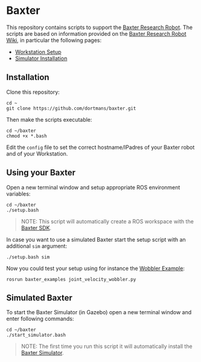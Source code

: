 # Baxter

This repository contains scripts to support the [Baxter Research Robot](http://www.rethinkrobotics.com/baxter-research-robot/).
The scripts are based on information provided on the [Baxter Research Robot Wiki](http://sdk.rethinkrobotics.com/wiki/Main_Page), in particular the following pages:

- [Workstation Setup](http://sdk.rethinkrobotics.com/wiki/Workstation_Setup)
- [Simulator Installation](http://sdk.rethinkrobotics.com/wiki/Simulator_Installation)

## Installation

Clone this repository:

    cd ~
    git clone https://github.com/dortmans/baxter.git

Then make the scripts executable:

    cd ~/baxter
    chmod +x *.bash

Edit the `config` file to set the correct hostname/IPadres of your Baxter robot and of your Workstation.

## Using your Baxter

Open a new terminal window and setup appropriate ROS environment variables:

    cd ~/baxter
    ./setup.bash

>NOTE: This script will automatically create a ROS workspace with the [Baxter SDK](https://github.com/RethinkRobotics/baxter).

In case you want to use a simulated Baxter start the setup script with an additional `sim` argument:

    ./setup.bash sim

Now you could test your setup using for instance the [Wobbler Example](http://sdk.rethinkrobotics.com/wiki/Wobbler_Example):

    rosrun baxter_examples joint_velocity_wobbler.py

## Simulated Baxter

To start the Baxter Simulator (in Gazebo) open a new terminal window and enter following commands:

    cd ~/baxter
    ./start_simulator.bash

>NOTE: The first time you run this script it will automatically install the [Baxter Simulator](https://github.com/RethinkRobotics/baxter_simulator).
